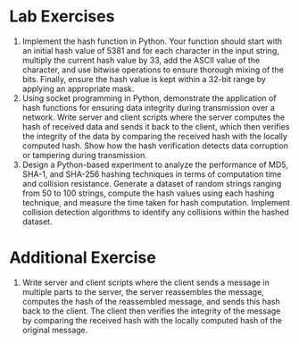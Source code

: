 # Lab Exercises
1. Implement the hash function in Python. Your function should start with an initial hash value of 5381 and for each character in the input string, multiply the current hash value by 33, add the ASCII value of the character, and use bitwise operations to ensure thorough mixing of the bits. Finally, ensure the hash value is kept within a 32-bit range by applying an appropriate mask.
2. Using socket programming in Python, demonstrate the application of hash functions for ensuring data integrity during transmission over a network. Write server and client scripts where the server computes the hash of received data and sends it back to the client, which then verifies the integrity of the data by comparing the received hash with the locally computed hash. Show how the hash verification detects data corruption or tampering during transmission.
3. Design a Python-based experiment to analyze the performance of MD5, SHA-1, and SHA-256 hashing techniques in terms of computation time and collision resistance. Generate a dataset of random strings ranging from 50 to 100 strings, compute the hash values using each hashing technique, and measure the time taken for hash computation. Implement collision detection algorithms to identify any collisions within the hashed dataset.

# Additional Exercise
1. Write server and client scripts where the client sends a message in multiple parts to the server, the server reassembles the message, computes the hash of the reassembled message, and sends this hash back to the client. The client then verifies the integrity of the message by comparing the received hash with the locally computed hash of the original message.